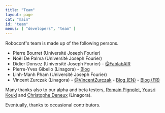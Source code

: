```yaml
---
title: "Team"
layout: page
cat: "main"
id: "team"
menus: [ "developers", "team" ]
---
```


Roboconf's team is made up of the following persons.

* Pierre Bourret (Université Joseph Fourier)
* Noël De Palma (Université Joseph Fourier)
* Didier Donsez (Université Joseph Fourier) - [@FablabAIR](https://twitter.com/FablabAIR)
* Pierre-Yves Gibello (Linagora) - [Blog](http://planet.petalslink.com/home/pygibello/)
* Linh-Manh Pham (Université Joseph Fourier)
* Vincent Zurczak (Linagora) - [@VincentZurczak](https://twitter.com/VincentZurczak) - [Blog (EN)](http://vzurczak.wordpress.com) - [Blog (FR)](http://vzurczak2.wordpress.com)

Many thanks also to our alpha and beta testers, [Romain Pignolet](https://twitter.com/rpignolet),
[Yousri Kouki](https://github.com/ykouki) and [Christophe Deneux](https://github.com/cdeneux) (Linagora).

Eventually, thanks to occasional contributors.
